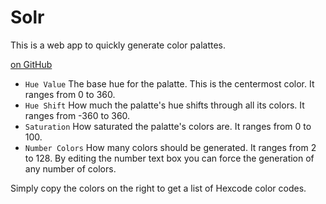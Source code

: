 # Solr
This is a web app to quickly generate color palattes.

[on GitHub](https://clarvel.github.io/Solr)

- `Hue Value` The base hue for the palatte. This is the centermost color. It ranges from 0 to 360.
- `Hue Shift` How much the palatte's hue shifts through all its colors. It ranges from -360 to 360.
- `Saturation` How saturated the palatte's colors are. It ranges from 0 to 100.
- `Number Colors` How many colors should be generated. It ranges from 2 to 128. By editing the number text box you can force the generation of any number of colors.

Simply copy the colors on the right to get a list of Hexcode color codes.
